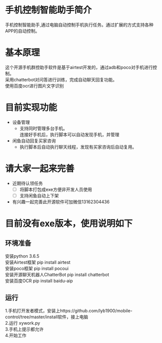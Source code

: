 # 手机控制智能助手简介
手机控制智能助手,通过电脑自动控制手机执行任务。通过扩展的方式支持各种APP的自动控制。
# 基本原理
这个开源手机群控助手软件是基于airtest开发的，通过adb和poco对手机进行控制。  
采用chatterbot对问答进行训练，完成自动聊天回复功能。  
使用百度ocr进行图片文字识别  
# 目前实现功能
- 设备管理
    - 支持同时管理多台手机。  
      连接好手机后，执行脚本可以自动发现手机，并管理
- 闲鱼自动回复买家咨询
    - 执行脚本后自动执行聊天线程，发现有买家咨询后自动复用。
# 请大家一起来完善
- 近期待认领任务
    - [ ] 将脚本打包成exe方便非开发人员使用
    - [ ] 支持闲鱼自动上下架

- 有兴趣一起完善此开源软件可加微信13162304436

# 目前没有exe版本，使用说明如下
## 环境准备 
安装python 3.6.5  
安装Airtest框架 pip install airtest  
安装poco框架 pip install pocoui  
安装开源聊天机器人ChatterBot pip install chatterbot  
安装百度OCR pip install baidu-aip  

## 运行
1.手机打开发者模式，安装上https://github.com/lyb1900/mobile-control/tree/master/install软件，接上电脑  
2.运行 xywork.py  
3.手机上提示都允许  
4.开始工作  

